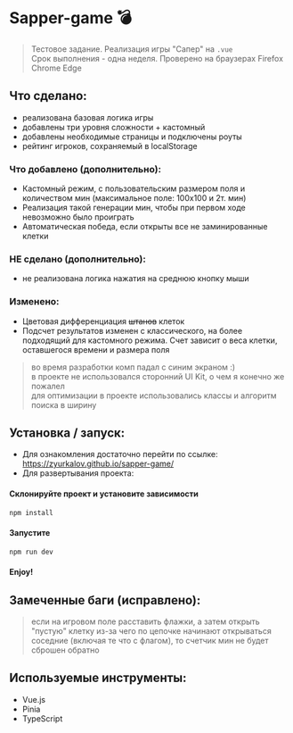 # Sapper-game 💣

> Тестовое задание. Реализация игры "Сапер" на `.vue` </br>
> Срок выполнения - одна неделя. Проверено на браузерах Firefox Chrome Edge

## Что сделано:

- реализована базовая логика игры
- добавлены три уровня сложности + кастомный
- добавлены необходимые страницы и подключены роуты
- рейтинг игроков, сохраняемый в localStorage

### Что добавлено (дополнительно):
- Кастомный режим, с пользовательским размером поля и количеством мин (максимальное поле: 100х100 и 2т. мин)
- Реализация такой генерации мин, чтобы при первом ходе невозможно было проиграть
- Автоматическая победа, если открыты все не заминированные клетки

### НЕ сделано (дополнительно):
- не реализована логика нажатия на среднюю кнопку мыши

### Изменено:
- Цветовая дифференциация ~~штанов~~ клеток
- Подсчет результатов изменен с классического, на более подходящий для кастомного режима. Счет зависит о веса клетки, оставшегося времени и размера поля
> во время разработки комп падал с синим экраном :)</br>
> в проекте не использовался сторонний UI Kit, о чем я конечно же пожалел</br>
> для оптимизации в проекте использовались классы и алгоритм поиска в ширину

## Установка / запуск:
- Для ознакомления достаточно перейти по ссылке: https://zyurkalov.github.io/sapper-game/
- Для развертывания проекта:
#### Склонируйте проект и установите зависимости
```sh
npm install
```
#### Запустите
```sh
npm run dev
```
#### Enjoy!


## Замеченные баги (исправлено):
>если на игровом поле расставить флажки, а затем открыть "пустую" клетку из-за чего по цепочке начинают открываться соседние (включая те что с флагом), то счетчик мин не будет сброшен обратно

## Используемые инструменты:
- Vue.js
- Pinia 
- TypeScript
